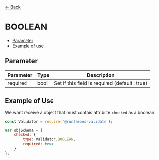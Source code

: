 [<- Back](https://github.com/Runtheons/runtheons-validate#type)

# BOOLEAN

- [Parameter](https://github.com/Runtheons/runtheons-validate/blob/master/doc/boolean.md#parameter)
- [Example of use](https://github.com/Runtheons/runtheons-validate/blob/master/doc/boolean.md#example-of-use)

## Parameter

| Parameter | Type | Description                                    |
| --------- | ---- | ---------------------------------------------- |
| required  | bool | Set if this field is required (default : true) |

## Example of Use

We want receive a object that must contais attribute `checked` as a boolean

```javascript
const Validator = require('@runtheons-validate');

var objSchema = {
	checked: {
		type: Validator.BOOLEAN,
		required: true
	}
};
```
